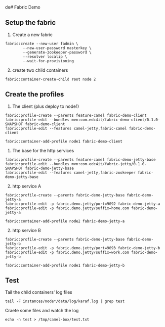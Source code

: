 de# Fabric Demo

## Setup the fabric

1. Create a new fabric

```shell
fabric:create --new-user fadmin \
        --new-user-password masterkey \
        --generate-zookeeper-password \
        --resolver localip \
        --wait-for-provisioning
```

2. create two child containers

```shell
fabric:container-create-child root node 2
```

## Create the profiles

1. The client (plus deploy to node1)

```shell
fabric:profile-create --parents feature-camel fabric-demo-client
fabric:profile-edit --bundles mvn:com.edc4it/fabric-demo-client/0.1.0-SNAPSHOT fabric-demo-client
fabric:profile-edit --features camel-jetty,fabric-camel fabric-demo-client

fabric:container-add-profile node1 fabric-demo-client
```

1. The base for the http services

```shell
fabric:profile-create --parents feature-camel fabric-demo-jetty-base
fabric:profile-edit --bundles mvn:com.edc4it/fabric-jetty/0.1.0-SNAPSHOT fabric-demo-jetty-base
fabric:profile-edit --features camel-jetty,fabric-zookeeper fabric-demo-jetty-base
```

2. http service A

```shell
fabric:profile-create --parents fabric-demo-jetty-base fabric-demo-jetty-a
fabric:profile-edit -p fabric.demo.jetty/port=9092 fabric-demo-jetty-a 
fabric:profile-edit -p fabric.demo.jetty/suffix=home.com fabric-demo-jetty-a

fabric:container-add-profile node2 fabric-demo-jetty-a
```
2. http service B

```shell
fabric:profile-create --parents fabric-demo-jetty-base fabric-demo-jetty-b
fabric:profile-edit -p fabric.demo.jetty/port=9093 fabric-demo-jetty-b
fabric:profile-edit -p fabric.demo.jetty/suffix=work.com fabric-demo-jetty-b

fabric:container-add-profile node1 fabric-demo-jetty-b
```

## Test

Tail the child containers' log files 

```shell
tail -F instances/node*/data/log/karaf.log | grep test
```

Craete some files and watch the log

```shell
echo -n test > /tmp/camel-box/test.txt
```

